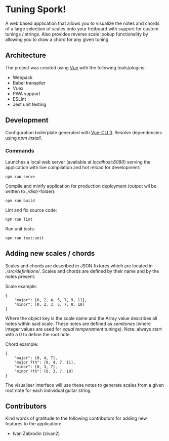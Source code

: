 # Tuning Spork!

A web based application that allows you to visualize the notes and chords of a large selection of scales
onto your fretboard with support for custom tunings / strings. Also provides reverse scale lookup functionality
by allowing you to draw a chord for any given tuning.

## Architecture

The project was created using [Vue](https://vuejs.org) with the following tools/plugins:

* Webpack
* Babel transpiler
* Vuex
* PWA support
* ESLint
* Jest unit testing

## Development

Configuration boilerplate generated with [Vue-CLI 3](https://cli.vuejs.org/config/). Resolve dependencies using _npm install_.

### Commands

Launches a local web server (available at _localhost:8080_) serving the application with live compilation and hot reload for development:

```
npm run serve
```

Compile and minify application for production deployment (output wil be written to _./dist/_-folder):

```
npm run build
```

Lint and fix source code:

```
npm run lint
```

Run unit tests:

```
npm run test:unit
```

## Adding new scales / chords

Scales and chords are described in JSON fixtures which are located in _./src/definitions/_.
Scales and chords are defined by their name and by the notes present:

Scale example:

```
{
    "major": [0, 2, 4, 5, 7, 9, 11],
    "minor": [0, 2, 3, 5, 7, 8, 10]
}
```

Where the object key is the scale name and the Array value describes all notes within said scale. These
notes are defined as _semitones_ (where integer values are used for _equal temperament_ tunings). Note: always
start with a 0 to define the root note.

Chord example:

```
{
    "major": [0, 4, 7],
    "major 7th": [0, 4, 7, 11],
    "minor": [0, 3, 7],
    "minor 7th": [0, 3, 7, 10]
}
```

The visualiser interface will use these notes to generate scales from a given root note for each individual
guitar string.

## Contributors

Kind words of gratitude to the following contributors for adding new features to the application:

* Ivan Zabrodin (zivan2)
